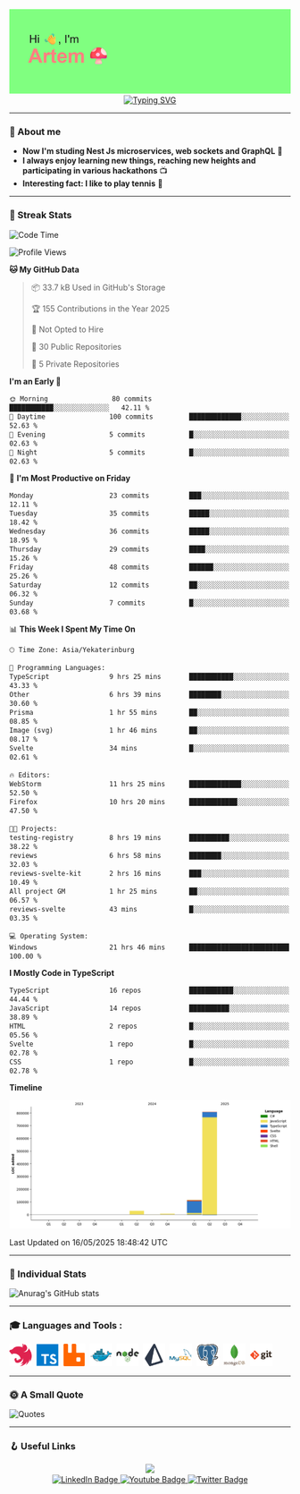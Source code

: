 <div id="header" align="center">
  <img src="https://github.com/CurlyBattery/CurlyBattery/blob/master/header.png?raw=true" alt="альтернативный текст">
  <a href="https://git.io/typing-svg"><img src="https://readme-typing-svg.demolab.com?font=Fira+Code&pause=1000&color=2BF777&width=435&lines=I've+been+doing+backend+programming+;on+Nest+JS+for+13+months+now" alt="Typing SVG" /></a>
</div>

---

### :otter: About me 
- __Now I'm studing Nest Js microservices, web sockets and GraphQL__ 🧩
- __I always enjoy learning new things, reaching new heights and participating in various hackathons__ 📺
- __Interesting fact: I like to play tennis__ 🏓

---

### :monorail: Streak Stats 

<!--START_SECTION:waka-->
![Code Time](http://img.shields.io/badge/Code%20Time-791%20hrs%2052%20mins-blue)

![Profile Views](http://img.shields.io/badge/Profile%20Views-1-blue)

**🐱 My GitHub Data** 

> 📦 33.7 kB Used in GitHub's Storage 
 > 
> 🏆 155 Contributions in the Year 2025
 > 
> 🚫 Not Opted to Hire
 > 
> 📜 30 Public Repositories 
 > 
> 🔑 5 Private Repositories 
 > 
**I'm an Early 🐤** 

```text
🌞 Morning                80 commits          ███████████░░░░░░░░░░░░░░   42.11 % 
🌆 Daytime                100 commits         █████████████░░░░░░░░░░░░   52.63 % 
🌃 Evening                5 commits           █░░░░░░░░░░░░░░░░░░░░░░░░   02.63 % 
🌙 Night                  5 commits           █░░░░░░░░░░░░░░░░░░░░░░░░   02.63 % 
```
📅 **I'm Most Productive on Friday** 

```text
Monday                   23 commits          ███░░░░░░░░░░░░░░░░░░░░░░   12.11 % 
Tuesday                  35 commits          █████░░░░░░░░░░░░░░░░░░░░   18.42 % 
Wednesday                36 commits          █████░░░░░░░░░░░░░░░░░░░░   18.95 % 
Thursday                 29 commits          ████░░░░░░░░░░░░░░░░░░░░░   15.26 % 
Friday                   48 commits          ██████░░░░░░░░░░░░░░░░░░░   25.26 % 
Saturday                 12 commits          ██░░░░░░░░░░░░░░░░░░░░░░░   06.32 % 
Sunday                   7 commits           █░░░░░░░░░░░░░░░░░░░░░░░░   03.68 % 
```


📊 **This Week I Spent My Time On** 

```text
🕑︎ Time Zone: Asia/Yekaterinburg

💬 Programming Languages: 
TypeScript               9 hrs 25 mins       ███████████░░░░░░░░░░░░░░   43.33 % 
Other                    6 hrs 39 mins       ████████░░░░░░░░░░░░░░░░░   30.60 % 
Prisma                   1 hr 55 mins        ██░░░░░░░░░░░░░░░░░░░░░░░   08.85 % 
Image (svg)              1 hr 46 mins        ██░░░░░░░░░░░░░░░░░░░░░░░   08.17 % 
Svelte                   34 mins             █░░░░░░░░░░░░░░░░░░░░░░░░   02.61 % 

🔥 Editors: 
WebStorm                 11 hrs 25 mins      █████████████░░░░░░░░░░░░   52.50 % 
Firefox                  10 hrs 20 mins      ████████████░░░░░░░░░░░░░   47.50 % 

🐱‍💻 Projects: 
testing-registry         8 hrs 19 mins       ██████████░░░░░░░░░░░░░░░   38.22 % 
reviews                  6 hrs 58 mins       ████████░░░░░░░░░░░░░░░░░   32.03 % 
reviews-svelte-kit       2 hrs 16 mins       ███░░░░░░░░░░░░░░░░░░░░░░   10.49 % 
All project GM           1 hr 25 mins        ██░░░░░░░░░░░░░░░░░░░░░░░   06.57 % 
reviews-svelte           43 mins             █░░░░░░░░░░░░░░░░░░░░░░░░   03.35 % 

💻 Operating System: 
Windows                  21 hrs 46 mins      █████████████████████████   100.00 % 
```

**I Mostly Code in TypeScript** 

```text
TypeScript               16 repos            ███████████░░░░░░░░░░░░░░   44.44 % 
JavaScript               14 repos            ██████████░░░░░░░░░░░░░░░   38.89 % 
HTML                     2 repos             █░░░░░░░░░░░░░░░░░░░░░░░░   05.56 % 
Svelte                   1 repo              █░░░░░░░░░░░░░░░░░░░░░░░░   02.78 % 
CSS                      1 repo              █░░░░░░░░░░░░░░░░░░░░░░░░   02.78 % 
```



**Timeline**

![Lines of Code chart](https://raw.githubusercontent.com/CurlyBattery/CurlyBattery/master/assets/bar_graph.png)


 Last Updated on 16/05/2025 18:48:42 UTC
<!--END_SECTION:waka-->

---

### :slot_machine: Individual Stats 
![Anurag's GitHub stats](https://github-readme-stats.vercel.app/api?username=CurlyBattery&hide=contribs,prs&theme=dracula)

---

### :mortar_board: Languages and Tools :
<div>
  <img src="https://github.com/devicons/devicon/blob/master/icons/nestjs/nestjs-original.svg" title="Nest" alt="Nest" width="40" height="40"/>&nbsp;
  <img src="https://github.com/devicons/devicon/blob/master/icons/typescript/typescript-plain.svg" title="TypeScript" alt="TypeScript" width="40" height="40"/>&nbsp;
  <img src="https://github.com/devicons/devicon/blob/master/icons/rabbitmq/rabbitmq-original.svg" title="Rabbit" alt="RabbitMQ" width="40" height="40"/>&nbsp;
  <img src="https://github.com/devicons/devicon/blob/master/icons/docker/docker-original.svg" title="Docker" alt="Docker" width="40" height="40"/>&nbsp;
  <img src="https://github.com/devicons/devicon/blob/master/icons/nodejs/nodejs-original-wordmark.svg" title="NodeJS" alt="NodeJS" width="40" height="40"/>&nbsp;
  <img src="https://github.com/devicons/devicon/blob/master/icons/prisma/prisma-original.svg" title="Prisma"  alt="Prisma" width="40" height="40"/>&nbsp;
  <img src="https://github.com/devicons/devicon/blob/master/icons/mysql/mysql-original-wordmark.svg" title="MySQL"  alt="MySQL" width="40" height="40"/>&nbsp;
  <img src="https://github.com/devicons/devicon/blob/master/icons/postgresql/postgresql-original.svg" title="PostgreSQL"  alt="PostgreSQL" width="40" height="40"/>&nbsp;
  <img src="https://github.com/devicons/devicon/blob/master/icons/mongodb/mongodb-original-wordmark.svg" title="MongoDB" alt="MongoDB" width="40" height="40"/>&nbsp;
  <img src="https://github.com/devicons/devicon/blob/master/icons/git/git-original-wordmark.svg" title="Git" **alt="Git" width="40" height="40"/>
</div>

---

### :sun_with_face: A Small Quote
![Quotes](https://quotes-github-readme.vercel.app/api?type=horizontal&theme=dark)

---

### :hook: Useful Links 
<div align="center">
  <img src="https://media2.giphy.com/media/v1.Y2lkPTc5MGI3NjExdG1qb3M0MHpyZmczeDJoZzR4Z2lvcXBydDhpejNpb3Zoc2NoM2lnaCZlcD12MV9pbnRlcm5hbF9naWZfYnlfaWQmY3Q9Zw/FXynzLoP14IHsnfGmO/giphy.gif" height="300">
  
  <div id="badges">
  <a href="your-linkedin-URL">
    <img src="https://img.shields.io/badge/LinkedIn-blue?style=for-the-badge&logo=linkedin&logoColor=white" alt="LinkedIn Badge"/>
  </a>
  <a href="your-youtube-URL">
    <img src="https://img.shields.io/badge/YouTube-red?style=for-the-badge&logo=youtube&logoColor=white" alt="Youtube Badge"/>
  </a>
  <a href="your-twitter-URL">
    <img src="https://img.shields.io/badge/Twitter-blue?style=for-the-badge&logo=twitter&logoColor=white" alt="Twitter Badge"/>
  </a>
